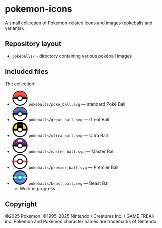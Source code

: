 # pokemon-icons

A small collection of Pokémon-related icons and images (pokeballs and variants).

Repository layout
-----------------

- `pokeballs/` - directory containing various pokéball images

Included files
--------------

The collection:

- <a href="pokeballs/poke_ball.svg"><img src="pokeballs/poke_ball.svg" alt="Poké Ball" width="48"/></a> `pokeballs/poke_ball.svg` — standard Poké Ball
- <a href="pokeballs/great_ball.svg"><img src="pokeballs/great_ball.svg" alt="Great Ball" width="48"/></a> `pokeballs/great_ball.svg` — Great Ball
- <a href="pokeballs/ultra_ball.svg"><img src="pokeballs/ultra_ball.svg" alt="Ultra Ball" width="48"/></a> `pokeballs/ultra_ball.svg` — Ultra Ball
- <a href="pokeballs/master_ball.svg"><img src="pokeballs/master_ball.svg" alt="Master Ball" width="48"/></a> `pokeballs/master_ball.svg` — Master Ball
- <a href="pokeballs/premier_ball.svg"><img src="pokeballs/premier_ball.svg" alt="Premier Ball" width="48"/></a> `pokeballs/premier_ball.svg` — Premier Ball
- <a href="pokeballs/beast_ball.svg"><img src="pokeballs/beast_ball.svg" alt="Beast Ball" width="48"/></a> `pokeballs/beast_ball.svg` — Beast Ball
    - Work in progress


Copyright
----------
©2025 Pokémon. ©1995–2025 Nintendo / Creatures Inc. / GAME FREAK inc. Pokémon and Pokémon character names are trademarks of Nintendo.
